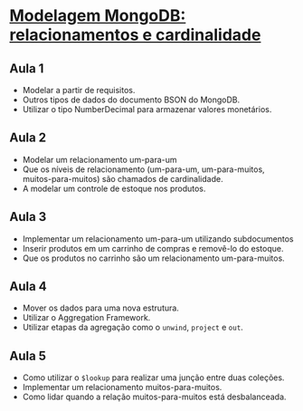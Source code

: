 # [Modelagem MongoDB: relacionamentos e cardinalidade](https://cursos.alura.com.br/course/mongodb-fundamentos-modelagem)
## Aula 1
* Modelar a partir de requisitos.
* Outros tipos de dados do documento BSON do MongoDB.
* Utilizar o tipo NumberDecimal para armazenar valores monetários.
## Aula 2
* Modelar um relacionamento um-para-um
* Que os níveis de relacionamento (um-para-um, um-para-muitos, muitos-para-muitos) são chamados de cardinalidade.
* A modelar um controle de estoque nos produtos.
## Aula 3
* Implementar um relacionamento um-para-um utilizando subdocumentos
* Inserir produtos em um carrinho de compras e removê-lo do estoque.
* Que os produtos no carrinho são um relacionamento um-para-muitos.
## Aula 4
* Mover os dados para uma nova estrutura.
* Utilizar o Aggregation Framework.
* Utilizar etapas da agregação como o `unwind`, `project` e `out`.
## Aula 5
* Como utilizar o `$lookup` para realizar uma junção entre duas coleções.
* Implementar um relacionamento muitos-para-muitos.
* Como lidar quando a relação muitos-para-muitos está desbalanceada.